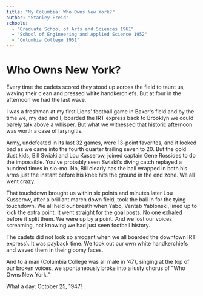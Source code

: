 ```yaml
---
title: "My Columbia: Who Owns New York?"
author: "Stanley Freid"
schools:
  - "Graduate School of Arts and Sciences 1961"
  - "School of Engineering and Applied Science 1952"
  - "Columbia College 1951"
---
```


# Who Owns New York?

Every time the cadets scored they stood up across the field to taunt us, waving their clean and pressed white handkerchiefs. But at four in the afternoon we had the last wave.

I was a freshman at my first Lions' football game in Baker's field and by the time we, my dad and I, boarded the IRT express back to Brooklyn we could barely talk above a whisper. But what we witnessed that historic afternoon was worth a case of laryngitis.

Army, undefeated in its last 32 games, were 13-point favorites, and it looked bad as we came into the fourth quarter trailing seven to 20. But the gold dust kids, Bill Swiaki and Lou Kusserow, joined captain Gene Rossides to do the impossible. You've probably seen Swiaki's diving catch replayed a hundred times in slo-mo. No, Bill clearly has the ball wrapped in both his arms just the instant before his knee hits the ground in the end zone. We all went crazy.

That touchdown brought us within six points and minutes later Lou Kusserow, after a brilliant march down field, took the ball in for the tying touchdown. We all held our breath when Yabo, Ventab Yablonski, lined up to kick the extra point. It went straight for the goal posts. No one exhaled before it split them. We were up by a point. And we lost our voices screaming, not knowing we had just seen football history.

The cadets did not look so arrogant when we all boarded the downtown IRT express). It was payback time. We took out our own white handkerchiefs and waved them in their gloomy faces.

And to a man (Columbia College was all male in '47), singing at the top of our broken voices, we spontaneously broke into a lusty chorus of "Who Owns New York."

What a day: October 25, 1947!
